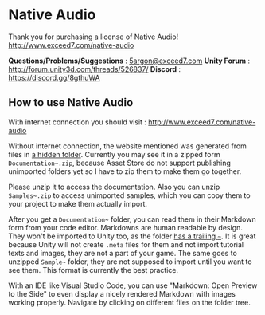 # Native Audio

Thank you for purchasing a license of Native Audio!
http://www.exceed7.com/native-audio

**Questions/Problems/Suggestions** : 5argon@exceed7.com
**Unity Forum** : http://forum.unity3d.com/threads/526837/
**Discord** : https://discord.gg/8gthuWA

## How to use Native Audio

With internet connection you should visit : http://www.exceed7.com/native-audio

Without internet connection, the website mentioned was generated from files in [a hidden folder](./Documentation~/index.md). Currently you may see it in a zipped form `Documentation~.zip`, because Asset Store do not support publishing unimported folders yet so I have to zip them to make them go together.

Please unzip it to access the documentation. Also you can unzip `Samples~.zip` to access unimported samples, which you can copy them to your project to make them actually import.

After you get a `Documentation~` folder, you can read them in their Markdown form from your code editor. Markdowns are human readable by design. They won't be imported to Unity too, as the folder [has a trailing `~`](https://docs.unity3d.com/Manual/SpecialFolders.html). It is great because Unity will not create `.meta` files for them and not import tutorial texts and images, they are not a part of your game. The same goes to unzipped `Sample~` folder, they are not supposed to import until you want to see them. This format is currently the best practice.

With an IDE like Visual Studio Code, you can use "Markdown: Open Preview to the Side" to even display a nicely rendered Markdown with images working properly. Navigate by clicking on different files on the folder tree.